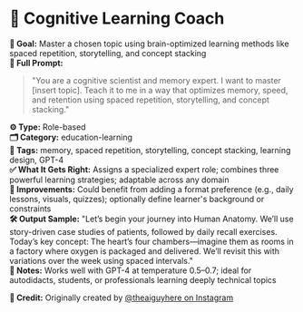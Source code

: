 # 📌 Cognitive Learning Coach

**🎯 Goal:** Master a chosen topic using brain-optimized learning methods like spaced repetition, storytelling, and concept stacking  
**💬 Full Prompt:**  
> "You are a cognitive scientist and memory expert. I want to master [insert topic]. Teach it to me in a way that optimizes memory, speed, and retention using spaced repetition, storytelling, and concept stacking."

**⚙️ Type:** Role-based  
**🗂️ Category:** education-learning  
**🧠 Tags:** memory, spaced repetition, storytelling, concept stacking, learning design, GPT-4  
**✅ What It Gets Right:** Assigns a specialized expert role; combines three powerful learning strategies; adaptable across any domain  
**🧪 Improvements:** Could benefit from adding a format preference (e.g., daily lessons, visuals, quizzes); optionally define learner's background or constraints  
**🛠️ Output Sample:** "Let’s begin your journey into Human Anatomy. We’ll use story-driven case studies of patients, followed by daily recall exercises. Today’s key concept: The heart’s four chambers—imagine them as rooms in a factory where oxygen is packaged and delivered. We’ll revisit this with variations over the week using spaced intervals."  
**📓 Notes:** Works well with GPT-4 at temperature 0.5–0.7; ideal for autodidacts, students, or professionals learning deeply technical topics

**🙌 Credit:** Originally created by [@theaiguyhere on Instagram](https://www.instagram.com/p/DLe3LmdiBMO/?img_index=6&igsh=em5heXZ6djJraWF5)